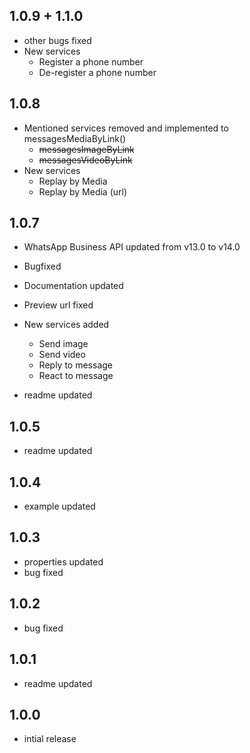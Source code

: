 ## 1.0.9 + 1.1.0

* other bugs fixed
* New services
  * Register a phone number
  * De-register a phone number

## 1.0.8

* Mentioned services removed and implemented to messagesMediaByLink()
  * ~~messagesImageByLink~~
  * ~~messagesVideoByLink~~
* New services
  * Replay by Media
  * Replay by Media (url)

## 1.0.7

* WhatsApp Business API updated from v13.0 to v14.0
* Bugfixed
* Documentation updated
* Preview url fixed
* New services added
  * Send image
  * Send video
  * Reply to message
  * React to message

* readme updated
## 1.0.5

* readme updated
## 1.0.4

* example updated
## 1.0.3

* properties updated
* bug fixed
## 1.0.2

* bug fixed
## 1.0.1

* readme updated
## 1.0.0

* intial release